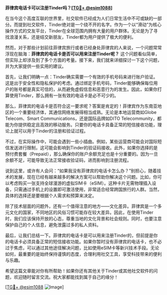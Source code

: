 **菲律宾电话卡可以注册Tinder吗？[[TG💪+ @esim1088](https://t.me/s/esim1088)]**

在当今这个高度互联的世界里，社交软件已经成为人们日常生活中不可或缺的一部分。而提到社交软件，Tinder绝对是一个绕不开的名字。作为一个以“滑动”为核心操作方式的交友平台，Tinder在全球范围内拥有大量的用户群体。无论是为了寻找浪漫关系，还是结交新朋友，Tinder都为用户提供了极大的便利。

然而，对于那些计划前往菲律宾旅行或者已经身处菲律宾的人来说，一个问题常常浮现在脑海：**菲律宾的电话卡是否可以用来注册Tinder呢？** 这个问题看似简单，但实际上却涉及到了多个方面的考量。接下来，我们就来详细探讨一下这个问题，并为大家提供一些实用的建议。

首先，让我们明确一点：Tinder确实需要一个有效的手机号码来进行账户验证。这是出于安全性和隐私保护的考虑。通过绑定手机号码，Tinder能够确保每位用户的账号都是真实可信的，从而避免虚假信息和恶意行为的发生。因此，如果你打算使用Tinder，那么拥有一张有效的电话卡是必不可少的。

那么，菲律宾的电话卡是否符合这一要求呢？答案是肯定的！菲律宾作为东南亚地区的一个重要经济体，其通信网络发展得相当成熟。无论是本地运营商如Globe Telecom、Smart Communications，还是国际品牌如DITO Telecommunity，都能为你提供稳定且高效的移动服务。只要你的电话卡具备正常的短信接收功能，理论上就可以用于Tinder的注册和验证过程。

不过，在实际操作中，可能会遇到一些小插曲。例如，某些运营商可能会对国际短信发送进行限制，这可能会影响到Tinder的验证码接收。此外，如果你选择的是预付费套餐（Prepaid），那么确保你的账户余额充足也是十分重要的。因为一旦余额不足，可能导致无法正常接收验证码，进而影响到注册流程。

说到这里，或许有人会问：“如果我没有菲律宾的电话卡怎么办？”别担心，随着技术的发展，现在已经有越来越多的解决方案可以帮助你解决这个问题。比如，你可以考虑购买一张支持全球漫游的虚拟SIM卡（eSIM）。这种卡片无需物理插入设备，只需通过手机上的设置即可激活使用，非常适合经常跨国旅行的人群。当然，具体的选择还是要根据个人需求和预算来决定。

除了技术层面的问题外，还有一个值得注意的地方——文化差异。菲律宾是一个多元文化的国家，不同地区的风俗习惯可能存在较大差异。因此，在使用Tinder时，我们应该保持开放的心态，尊重当地的文化背景和社会规则。同时，也要注意保护自己的个人信息，避免泄露过多的私人资料。

最后，让我们总结一下。菲律宾的电话卡是可以用来注册Tinder的，但前提是你的电话卡必须具备正常的短信接收功能。如果你暂时没有菲律宾的电话卡，也不必过于焦虑，可以通过其他途径解决问题，比如使用eSIM卡等新兴技术手段。无论如何，最重要的是始终保持谨慎的态度，合理利用社交工具，享受科技带来的便利与乐趣。

希望这篇文章能对你有所帮助！如果你还有其他关于Tinder或其他社交软件的问题，欢迎随时留言交流。祝大家都能找到属于自己的缘分！

[[TG💪+ @esim1088](https://t.me/s/esim1088) ![Image](https://i.postimg.cc/4NQfJmqS/Snipaste-2025-05-13-00-14-12.png)]